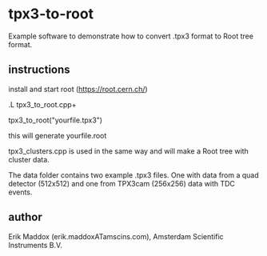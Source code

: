 # tpx3-to-root

Example software to demonstrate how to convert .tpx3 format to Root tree format.

## instructions

install and start root (https://root.cern.ch/)

.L tpx3_to_root.cpp+

tpx3_to_root("yourfile.tpx3")

this will generate yourfile.root

tpx3_clusters.cpp is used in the same way and will make a Root tree with cluster data.

The data folder contains two example .tpx3 files. One with data from a quad detector (512x512) and one from TPX3cam (256x256) data
with TDC events.


## author
Erik Maddox (erik.maddoxATamscins.com), Amsterdam Scientific Instruments B.V.
